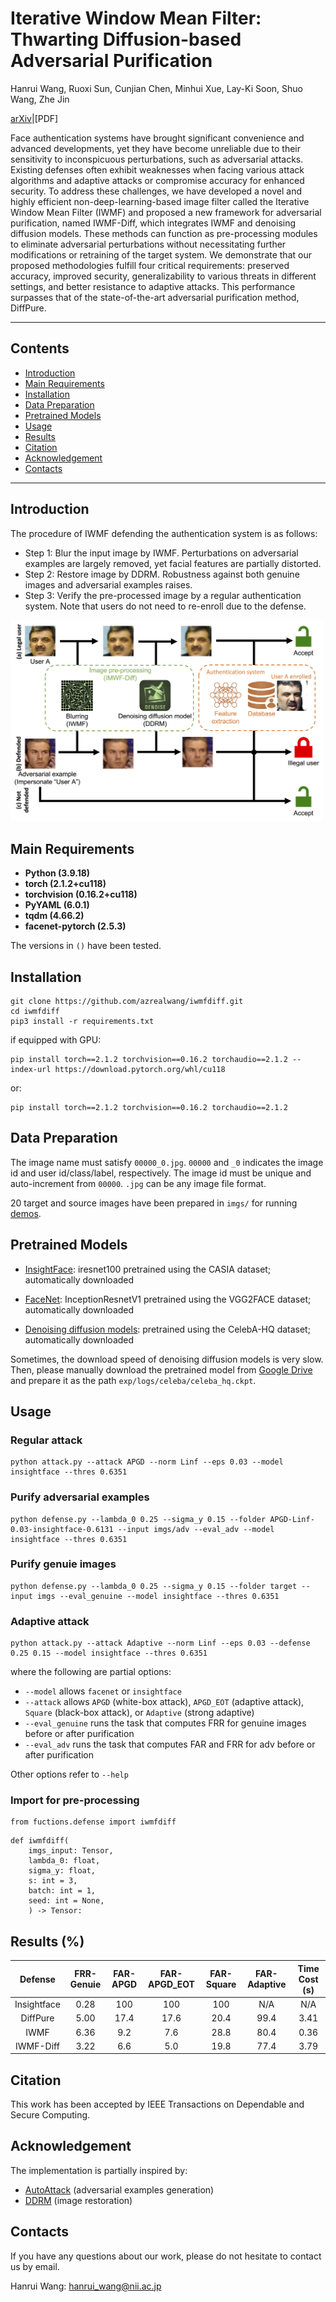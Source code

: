 # Iterative Window Mean Filter: Thwarting Diffusion-based Adversarial Purification

Hanrui Wang, Ruoxi Sun, Cunjian Chen, Minhui Xue, Lay-Ki Soon, Shuo Wang, Zhe Jin

[arXiv](https://arxiv.org/abs/2408.10673)|[PDF]

Face authentication systems have brought significant convenience and advanced developments, yet they have become unreliable due to their sensitivity to inconspicuous perturbations, such as adversarial attacks. Existing defenses often exhibit weaknesses when facing various attack algorithms and adaptive attacks or compromise accuracy for enhanced security. To address these challenges, we have developed a novel and highly efficient non-deep-learning-based image filter called the Iterative Window Mean Filter (IWMF) and proposed a new framework for adversarial purification, named IWMF-Diff, which integrates IWMF and denoising diffusion models. These methods can function as pre-processing modules to eliminate adversarial perturbations without necessitating further modifications or retraining of the target system. We demonstrate that our proposed methodologies fulfill four critical requirements: preserved accuracy, improved security, generalizability to various threats in different settings, and better resistance to adaptive attacks. This performance surpasses that of the state-of-the-art adversarial purification method, DiffPure.

****
## Contents
* [Introduction](#Introduction)
* [Main Requirements](#Main-Requirements)
* [Installation](#Installation)
* [Data Preparation](#Data-Preparation)
* [Pretrained Models](#Pretrained-Models)
* [Usage](#Usage)
* [Results](#Results)
* [Citation](#Citation)
* [Acknowledgement](#Acknowledgement)
* [Contacts](#Contacts)

****

## Introduction
The procedure of IWMF defending the authentication system is as follows:
* Step 1: Blur the input image by IWMF. Perturbations on adversarial examples are largely removed, yet facial features are partially distorted.
* Step 2: Restore image by DDRM. Robustness against both genuine images and adversarial examples raises.
* Step 3: Verify the pre-processed image by a regular authentication system. Note that users do not need to re-enroll due to the defense.

<img src="figures/pipeline.jpg" alt="pipeline" style="width:500px;"/>

## Main Requirements

  * **Python (3.9.18)**
  * **torch (2.1.2+cu118)**
  * **torchvision (0.16.2+cu118)**
  * **PyYAML (6.0.1)**
  * **tqdm (4.66.2)**
  * **facenet-pytorch (2.5.3)**
  
  The versions in `()` have been tested.

## Installation
```
git clone https://github.com/azrealwang/iwmfdiff.git
cd iwmfdiff
pip3 install -r requirements.txt
```
if equipped with GPU:

```
pip install torch==2.1.2 torchvision==0.16.2 torchaudio==2.1.2 --index-url https://download.pytorch.org/whl/cu118
```
or:

```
pip install torch==2.1.2 torchvision==0.16.2 torchaudio==2.1.2
```
## Data Preparation

The image name must satisfy `00000_0.jpg`. `00000` and `_0` indicates the image id and user id/class/label, respectively. The image id must be unique and auto-increment from `00000`. `.jpg` can be any image file format. 

20 target and source images have been prepared in `imgs/` for running [demos](#Usage).

## Pretrained Models

* [InsightFace](https://github.com/deepinsight/insightface): iresnet100 pretrained using the CASIA dataset; automatically downloaded

* [FaceNet](https://github.com/timesler/facenet-pytorch): InceptionResnetV1 pretrained using the VGG2FACE dataset; automatically downloaded

* [Denoising diffusion models](https://github.com/bahjat-kawar/ddrm): pretrained using the CelebA-HQ dataset; automatically downloaded

Sometimes, the download speed of denoising diffusion models is very slow. Then, please manually download the pretrained model from [Google Drive](https://drive.google.com/file/d/1ulkO2GFepl1IRlPjMRS_vsaVq5wG0p_x/view?usp=share_link) and prepare it as the path `exp/logs/celeba/celeba_hq.ckpt`.

## Usage
### Regular attack
```
python attack.py --attack APGD --norm Linf --eps 0.03 --model insightface --thres 0.6351
```
### Purify adversarial examples
```
python defense.py --lambda_0 0.25 --sigma_y 0.15 --folder APGD-Linf-0.03-insightface-0.6131 --input imgs/adv --eval_adv --model insightface --thres 0.6351
```
### Purify genuie images
```
python defense.py --lambda_0 0.25 --sigma_y 0.15 --folder target --input imgs --eval_genuine --model insightface --thres 0.6351
```
### Adaptive attack
```
python attack.py --attack Adaptive --norm Linf --eps 0.03 --defense 0.25 0.15 --model insightface --thres 0.6351
```
where the following are partial options:
- `--model` allows `facenet` or `insightface`
- `--attack` allows `APGD` (white-box attack), `APGD_EOT` (adaptive attack), `Square` (black-box attack), or `Adaptive` (strong adaptive)
- `--eval_genuine` runs the task that computes FRR for genuine images before or after purification
- `--eval_adv` runs the task that computes FAR and FRR for adv before or after purification

Other options refer to `--help`

### Import for pre-processing
```
from fuctions.defense import iwmfdiff
```
```
def iwmfdiff(
	imgs_input: Tensor,
	lambda_0: float,
	sigma_y: float,
	s: int = 3,
	batch: int = 1,
	seed: int = None,
	) -> Tensor:
```

## Results (%)

| Defense | FRR-Genuie | FAR-APGD | FAR-APGD_EOT | FAR-Square | FAR-Adaptive | Time Cost (s) |
|:---:|:----:|:-----:|:-----:|:-----:|:-----:|:-----:|
| Insightface | 0.28 | 100 | 100 | 100 | N/A | N/A |
| DiffPure | 5.00 | 17.4 | 17.6 | 20.4 | 99.4 | 3.41 |
| IWMF | 6.36 | 9.2 | 7.6 | 28.8 | 80.4 | 0.36 |
| IWMF-Diff | 3.22 | 6.6 | 5.0 | 19.8 | 77.4 | 3.79 |

## Citation
This work has been accepted by IEEE Transactions on Dependable and Secure Computing.

## Acknowledgement
The implementation is partially inspired by:
* [AutoAttack](https://github.com/fra31/auto-attack) (adversarial examples generation)
* [DDRM](https://github.com/bahjat-kawar/ddrm) (image restoration)

## Contacts
If you have any questions about our work, please do not hesitate to contact us by email.

Hanrui Wang: hanrui_wang@nii.ac.jp

